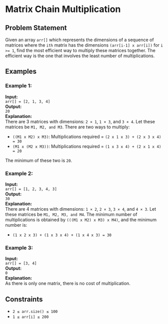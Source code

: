 # Matrix Chain Multiplication


## Problem Statement
Given an array `arr[]` which represents the dimensions of a sequence of matrices where the `ith` matrix has the dimensions `(arr[i-1] x arr[i])` for `i >= 1`, find the most efficient way to multiply these matrices together. The efficient way is the one that involves the least number of multiplications.

## Examples

### Example 1:
**Input:**  
`arr[] = [2, 1, 3, 4]`  
**Output:**  
`20`  
**Explanation:**  
There are 3 matrices with dimensions: `2 × 1`, `1 × 3`, and `3 × 4`.
Let these matrices be `M1, M2, and M3`. There are two ways to multiply:
- `((M1 x M2) x M3)`: Multiplications required = `(2 x 1 x 3) + (2 x 3 x 4) = 30`
- `(M1 x (M2 x M3))`: Multiplications required = `(1 x 3 x 4) + (2 x 1 x 4) = 20`

The minimum of these two is `20`.

### Example 2:
**Input:**  
`arr[] = [1, 2, 3, 4, 3]`  
**Output:**  
`30`  
**Explanation:**  
There are 4 matrices with dimensions: `1 × 2`, `2 × 3`, `3 × 4`, and `4 × 3`.
Let these matrices be `M1, M2, M3, and M4`. The minimum number of multiplications is obtained by `(((M1 x M2) x M3) x M4)`, and the minimum number is:
- `(1 x 2 x 3) + (1 x 3 x 4) + (1 x 4 x 3) = 30`

### Example 3:
**Input:**  
`arr[] = [3, 4]`  
**Output:**  
`0`  
**Explanation:**  
As there is only one matrix, there is no cost of multiplication.

## Constraints
- `2 ≤ arr.size() ≤ 100`
- `1 ≤ arr[i] ≤ 200`


